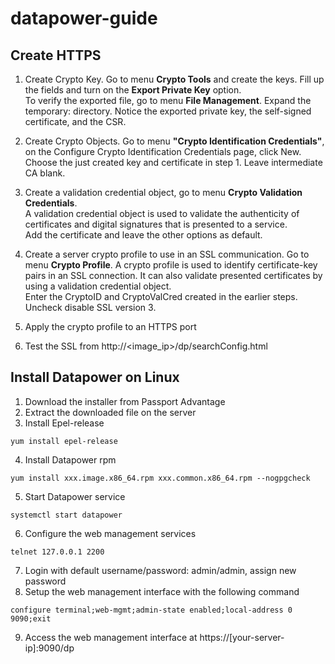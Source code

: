 # datapower-guide

## Create HTTPS  
  
  1. Create Crypto Key. Go to menu **Crypto Tools** and create the keys. Fill up the fields and turn on the **Export Private Key** option.  
  To verify the exported file, go to menu **File Management**. Expand the temporary: directory. Notice the exported private key, the self-signed certificate, and the CSR.  
    
  2. Create Crypto Objects. Go to menu **"Crypto Identification Credentials"**, on the Configure Crypto Identification Credentials page, click New.  
     Choose the just created key and certificate in step 1. Leave intermediate CA blank.  
     
  3. Create a validation credential object, go to menu **Crypto Validation Credentials**.  
     A validation credential object is used to validate the authenticity of certificates and digital signatures that is presented to a service.  
     Add the certificate and leave the other options as default.  
     
  4. Create a server crypto profile to use in an SSL communication. Go to menu **Crypto Profile**.
     A crypto profile is used to identify certificate-key pairs in an SSL connection. It can also validate presented certificates by using a validation credential object.  
     Enter the CryptoID and CryptoValCred created in the earlier steps. Uncheck disable SSL version 3.  
     
  5. Apply the crypto profile to an HTTPS port  
  6. Test the SSL from http://<image_ip>/dp/searchConfig.html  

## Install Datapower on Linux
  
  1. Download the installer from Passport Advantage
  2. Extract the downloaded file on the server 
  3. Install Epel-release
```
yum install epel-release
```
  4. Install Datapower rpm 
```
yum install xxx.image.x86_64.rpm xxx.common.x86_64.rpm --nogpgcheck
```
  5. Start Datapower service
```
systemctl start datapower
```
  6. Configure the web management services
```
telnet 127.0.0.1 2200
```
  7. Login with default username/password: admin/admin, assign new password
  8. Setup the web management interface with the following command
```
configure terminal;web-mgmt;admin-state enabled;local-address 0 9090;exit
```
  9. Access the web management interface at https://[your-server-ip]:9090/dp



     
     
     
